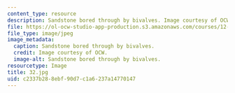 ```yaml
---
content_type: resource
description: Sandstone bored through by bivalves. Image courtesy of OCW.
file: https://ol-ocw-studio-app-production.s3.amazonaws.com/courses/12-110-sedimentary-geology-fall-2004/c2337b288ebf90d7c1a6237a14770147_32.jpg
file_type: image/jpeg
image_metadata:
  caption: Sandstone bored through by bivalves.
  credit: Image courtesy of OCW.
  image-alt: Sandstone bored through by bivalves.
resourcetype: Image
title: 32.jpg
uid: c2337b28-8ebf-90d7-c1a6-237a14770147
---
```

